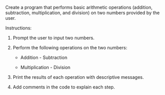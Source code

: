 Create a program that performs basic arithmetic operations (addition, subtraction, multiplication, and division) on two numbers provided by the user.


Instructions:


1. Prompt the user to input two numbers.

2. Perform the following operations on the two numbers:

   - Addition              - Subtraction

   - Multiplication      - Division

3. Print the results of each operation with descriptive messages.

4. Add comments in the code to explain each step.